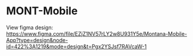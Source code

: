 # MONT-Mobile

View figma design: https://www.figma.com/file/EZjZ1NV57rLY2w8U931Y5e/Montana-Mobile-App?type=design&node-id=422%3A1219&mode=design&t=Pgx2YSJsf7RAVcaW-1
